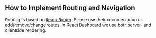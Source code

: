 ## How to Implement Routing and Navigation

Routing is based on [React Router](https://reacttraining.com/react-router/). Please use their documentation to
add/remove/change routes. In React Dashboard we use both server- and clientside rendering.
